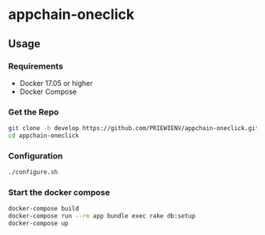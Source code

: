 # appchain-oneclick

## Usage

### Requirements

- Docker 17.05 or higher
- Docker Compose

### Get the Repo

```bash
git clone -b develop https://github.com/PRIEWIENV/appchain-oneclick.git --recursive
cd appchain-oneclick
```

### Configuration

```bash
./configure.sh
```

### Start the docker compose

```bash
docker-compose build
docker-compose run --rm app bundle exec rake db:setup
docker-compose up
```
